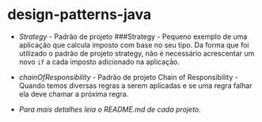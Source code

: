 # design-patterns-java

- *Strategy* - Padrão de projeto ###Strategy - Pequeno exemplo de uma aplicação que calcula imposto com base no seu tipo.
Da forma que foi utilizado o padrão de projeto strategy, não é necessário acrescentar um novo `if` a cada imposto adicionado na aplicação.

- *chainOfResponsibility* - Padrão de projeto Chain of Responsibility - Quando temos diversas regras a serem aplicadas e se uma regra falhar ela deve chamar a próxima regra.

- *Para mais detalhes leia o README.md de cada projeto.*
